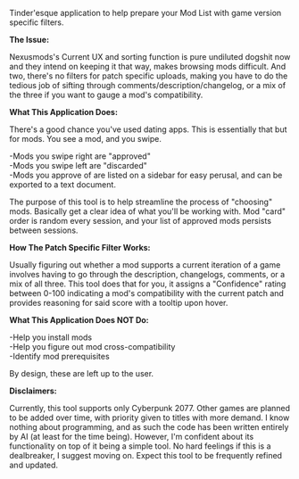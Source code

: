 Tinder'esque application to help prepare your Mod List with game version specific filters.

**The Issue:**

Nexusmods's Current UX and sorting function is pure undiluted dogshit now and they intend on keeping it that way, makes browsing mods difficult.
And two, there's no filters for patch specific uploads, making you have to do the tedious job of sifting through comments/description/changelog, or a mix of the three if you want to gauge a mod's compatibility.

**What This Application Does:**

There's a good chance you've used dating apps. This is essentially that but for mods. You see a mod, and you swipe.  

  -Mods you swipe right are "approved"  
  -Mods you swipe left are "discarded"  
  -Mods you approve of are listed on a sidebar for easy perusal, and can be exported to a text document.  

The purpose of this tool is to help streamline the process of "choosing" mods. Basically get a clear idea of what you'll be working with.
Mod "card" order is random every session, and your list of approved mods persists between sessions.

**How The Patch Specific Filter Works:**

Usually figuring out whether a mod supports a current iteration of a game involves having to go through the description, changelogs, comments, or a mix of all three.
This tool does that for you, it assigns a "Confidence" rating between 0-100 indicating a mod's compatibility with the current patch and provides reasoning for said score with a tooltip upon hover.

**What This Application Does NOT Do:**

-Help you install mods  
-Help you figure out mod cross-compatibility  
-Identify mod prerequisites  

By design, these are left up to the user.

**Disclaimers:**

Currently, this tool supports only Cyberpunk 2077. Other games are planned to be added over time, with priority given to titles with more demand.
I know nothing about programming, and as such the code has been written entirely by AI (at least for the time being). However, I'm confident about its functionality on top of it being a simple tool. No hard feelings if this is a dealbreaker, I suggest moving on.
Expect this tool to be frequently refined and updated.
